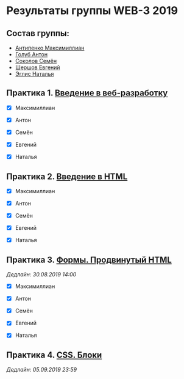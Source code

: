 # Результаты группы WEB-3 2019

## Состав группы:

* [Антипенко Максимиллиан](https://github.com/AdukarIT/AntipenkoMY)
* [Голуб Антон](https://github.com/AdukarIT/GolubAG)
* [Соколов Семён](https://github.com/AdukarIT/SokolovSA)
* [Шершов Евгений](https://github.com/AdukarIT/ShershovEV)
* [Эглис Наталья](https://github.com/AdukarIT/EhlisNG)


## Практика 1. [Введение в веб-разработку](task1.pdf)

- [x] Максимиллиан
- [x] Антон
- [x] Семён
- [x] Евгений
- [x] Наталья


## Практика 2. [Введение в HTML](HTML-bases.md)

- [x] Максимиллиан
- [x] Антон
- [x] Семён
- [x] Евгений
- [x] Наталья


## Практика 3. [Формы. Продвинутый HTML](HTML-advance.md)

*Дедлайн: 30.08.2019 14:00*

- [x] Максимиллиан
- [x] Антон
- [x] Семён
- [x] Евгений
- [x] Наталья


## Практика 4. [CSS. Блоки](CSS-blocks.md)

*Дедлайн: 05.09.2019 23:59*